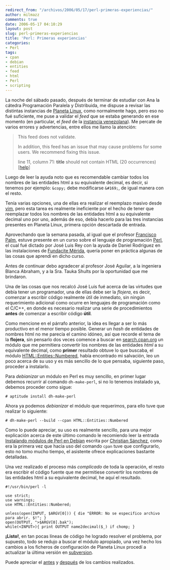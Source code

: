 ```yaml
---
redirect_from: "/archivos/2006/05/17/perl-primeras-experiencias/"
author: milmazz
comments: true
date: 2006-05-17 04:10:29
layout: post
slug: perl-primeras-experiencias
title: 'Perl: Primeras experiencias'
categories:
- Perl
tags:
- cpan
- debian
- entities
- feed
- html
- Perl
- scripting
---
```


La noche del sábado pasado, después de terminar de estudiar con Ana la cátedra Programación Paralela y Distribuida, me dispuse a revisar las distintas instancias de [Planeta Linux](http://planetalinux.org), como normalmente hago, pero eso no fué suficiente, me puse a validar el _feed_ que se estaba generando en ese momento (en particular, el _feed_ de la [instancia venezolana](http://ve.planetalinux.org/)). Me percate de varios errores y advertencias, entre ellos me llamo la atención:

> This feed does not validate.
>
> In addition, this feed has an issue that may cause problems for some users. We recommend fixing this issue.
>
>
> line 11, column 71: **title** should not contain HTML (20 occurrences) [[help](http://validator.w3.org/feed/docs/warning/ContainsHTML.html)]

Luego de leer la ayuda noto que es recomendable cambiar todos los nombres de las entidades html a su equivalente decimal, es decir, si tenemos por ejemplo: `&copy;` debe modificarse `&#169;`, de igual manera con el resto.

Tenía varias opciones, una de ellas era realizar el reemplazo masivo desde [vim](http://www.vim.org/), pero esta tarea es realmente ineficiente por el hecho de tener que reemplazar todos los nombres de las entidades html a su equivalente decimal uno por uno, además de eso, debía hacerlo para las tres instancias presentes en Planeta Linux, primera opción descartada de entrada.

Aprovechando que la semana pasada, al igual que el profesor [Francisco Palm](http://ieac.faces.ula.ve/mapologo/), estuve presente en un curso sobre el lenguaje de programación [Perl](http://perl.com), el cual fué dictado por José Luis Rey con la ayuda de Daniel Rodríguez en las instalaciones de [Fundacite Mérida](http://www.funmrd.gov.ve/), quería poner en práctica algunas de las cosas que aprendí en dicho curso.

Antes de continuar debo agradecer al profesor José Aguilar, a la ingeniera Blanca Abraham, y a la Sra. Tauka Shults por la oportunidad que me brindaron.

Una de las cosas que nos recalcó José Luis fué acerca de las virtudes que debía tener un programador, una de ellas debe ser la _flojera_, es decir, comenzar a escribir código realmente útil de inmediato, sin ningún requerimiento adicional como ocurre en lenguajes de programación como el C/C++, en donde es necesario realizar una serie de procedimientos **antes** de comenzar a escribir código **útil**.

Como mencione en el párrafo anterior, la idea es llegar a ser lo más productivo en el menor tiempo posible. Generar un _hash_ de entidades de nombres html no me parecía el camino idóneo, así que recorde el tema de la **flojera**, sin pensarlo dos veces comence a buscar en [search.cpan.org](http://search.cpan.org/) un módulo que me permitiera convertir los nombres de las entidades _html_ a su equivalente decimal, como **primer** resultado obtuve lo que buscaba, el módulo [HTML::Entities::Numbered](http://search.cpan.org/~taniguchi/HTML-Entities-Numbered-0.04/lib/HTML/Entities/Numbered.pm), había encontrado mi salvación, leo un poco acerca de su uso y es más sencillo de lo que pensaba, siguiente paso, proceder a instalarlo.

Para _debianizar_ un módulo en Perl es muy sencillo, en primer lugar debemos recurrir al comando `dh-make-perl`, si no lo tenemos instalado ya, debemos proceder como sigue:

    # aptitude install dh-make-perl

Ahora ya podemos _debianizar_ el módulo que requerimos, para ello tuve que realizar lo siguiente:

    # dh-make-perl --build --cpan HTML::Entities::Numbered

Como lo puede apreciar, su uso es realmente sencillo, para una mejor explicación acerca de este último comando le recomiendo leer la entrada [Instalando módulos de Perl en Debian](http://g013m.unplug.org.ve/?p=26) escrita por [Christian Sánchez](http://g013m.unplug.org.ve/), como era la primera vez que hacia uso del comando `cpan` tuve que configurarlo, esto no tomo mucho tiempo, el asistente ofrece explicaciones bastante detalladas.

Una vez realizado el proceso más _complicado_ de toda la operación, el resto era escribir el código fuente que me permitiese convertir los nombres de las entidades html a su equivalente decimal, he aquí el resultado.

    #!/usr/bin/perl -l

    use strict;
    use warnings;
    use HTML::Entities::Numbered;

    unless(open(INPUT, $ARGV[0])) { die "ERROR: No se especifico archivo para abrir. $!"; }
    open(OUTPUT, ">$ARGV[0].bak");
    while(<INPUT>){ print OUTPUT name2decimal($_) if chomp; }

**¡Listo!**, en tan pocas líneas de código he logrado resolver el problema, por supuesto, todo se redujo a buscar el módulo apropiado, una vez hecho los cambios a los ficheros de configuración de Planeta Linux procedí a actualizar la última versión en [subversion](http://subversion.tigris.org/).

Puede apreciar el [antes](/article/2006/05/17/perl-primeras-experiencias/antes/) y [después](/article/2006/05/17/perl-primeras-experiencias/despues/) de los cambios realizados.
